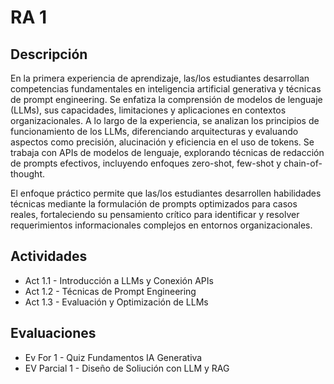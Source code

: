 # RA 1

## Descripción 
En la primera experiencia de aprendizaje, las/los estudiantes desarrollan competencias fundamentales en inteligencia artificial generativa y técnicas de prompt engineering. 
Se enfatiza la comprensión de modelos de lenguaje (LLMs), sus capacidades, limitaciones y aplicaciones en contextos organizacionales. 
A lo largo de la experiencia, se analizan los principios de funcionamiento de los LLMs, diferenciando arquitecturas y evaluando aspectos como precisión, alucinación y eficiencia en el uso de tokens. 
Se trabaja con APIs de modelos de lenguaje, explorando técnicas de redacción de prompts efectivos, incluyendo enfoques zero-shot, few-shot y chain-of-thought. 

El enfoque práctico permite que las/los estudiantes desarrollen habilidades técnicas mediante la formulación de prompts optimizados para casos reales, fortaleciendo su pensamiento crítico para identificar y resolver requerimientos informacionales complejos en entornos organizacionales.

## Actividades

- Act 1.1 - Introducción a LLMs y Conexión APIs
- Act 1.2 - Técnicas de Prompt Engineering
- Act 1.3 - Evaluación y Optimización de LLMs

## Evaluaciones

- Ev For 1 - Quiz Fundamentos IA Generativa
- EV Parcial 1 - Diseño de Soliución con LLM y RAG